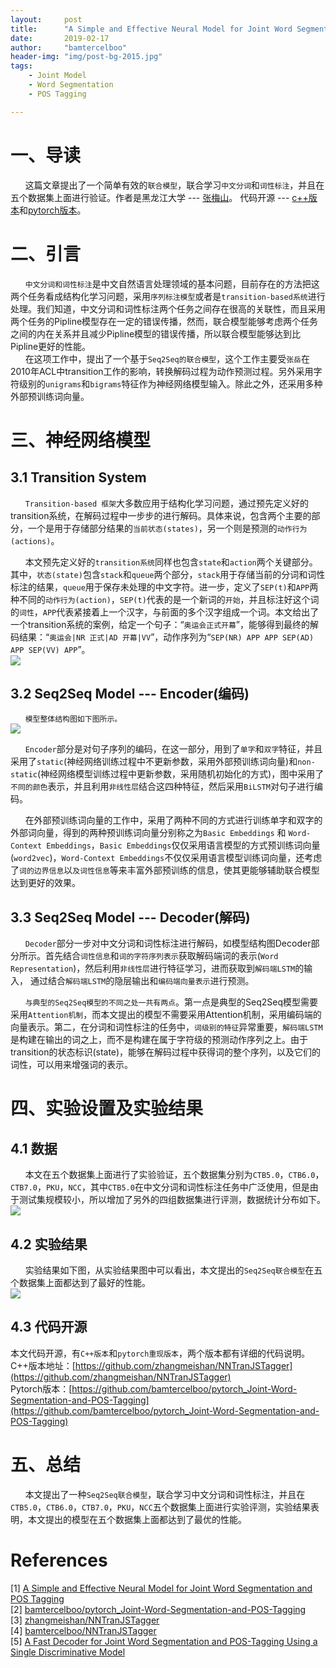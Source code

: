 ```yaml
---
layout:     post
title:      "A Simple and Effective Neural Model for Joint Word Segmentation and POS Tagging"
date:       2019-02-17
author:     "bamtercelboo"
header-img: "img/post-bg-2015.jpg"
tags:
    - Joint Model
    - Word Segmentation
    - POS Tagging

---
```



#  一、导读  #
&nbsp;&nbsp;&nbsp;&nbsp;&nbsp;&nbsp;这篇文章提出了一个简单有效的`联合模型`，联合学习`中文分词`和`词性标注`，并且在五个数据集上面进行验证。作者是黑龙江大学 --- [张梅山](https://zhangmeishan.github.io/)。  代码开源 --- [c++版本](https://github.com/zhangmeishan/NNTranJSTagger)和[pytorch版本](https://github.com/bamtercelboo/pytorch_Joint-Word-Segmentation-and-POS-Tagging)。

#  二、引言  #
&nbsp;&nbsp;&nbsp;&nbsp;&nbsp;&nbsp;`中文分词和词性标注`是中文自然语言处理领域的基本问题，目前存在的方法把这两个任务看成结构化学习问题，采用`序列标注模型`或者是`transition-based系统`进行处理。我们知道，中文分词和词性标注两个任务之间存在很高的关联性，而且采用两个任务的Pipline模型存在一定的错误传播，然而，联合模型能够考虑两个任务之间的内在关系并且减少Pipline模型的错误传播，所以联合模型能够达到比Pipline更好的性能。  
&nbsp;&nbsp;&nbsp;&nbsp;&nbsp;&nbsp;在这项工作中，提出了一个基于`Seq2Seq的联合模型`，这个工作主要受`张岳`在2010年ACL中transition工作的影响，转换解码过程为动作预测过程。另外采用字符级别的`unigrams`和`bigrams`特征作为神经网络模型输入。除此之外，还采用多种外部预训练词向量。  

#  三、神经网络模型  #

## 3.1 Transition System ##
&nbsp;&nbsp;&nbsp;&nbsp;&nbsp;&nbsp;`Transition-based 框架`大多数应用于结构化学习问题，通过预先定义好的transition系统，在解码过程中一步步的进行解码。具体来说，包含两个主要的部分，一个是用于存储部分结果的`当前状态(states)`，另一个则是预测的`动作行为(actions)`。  

&nbsp;&nbsp;&nbsp;&nbsp;&nbsp;&nbsp;本文预先定义好的`transition系统`同样也包含`state`和`action`两个关键部分。其中，`状态(state)`包含`stack`和`queue`两个部分，`stack`用于存储当前的分词和词性标注的结果，`queue`用于保存未处理的中文字符。进一步，定义了`SEP(t)`和`APP`两种不同的`动作行为(action)`，`SEP(t)`代表的是一个新词的`开始`，并且标注好这个词的`词性`，`APP`代表紧接着上一个汉字，与前面的多个汉字组成一个词。本文给出了一个transition系统的案例，给定一个句子：“`奥运会正式开幕`”，能够得到最终的解码结果：“`奥运会|NR 正式|AD 开幕|VV`”，动作序列为“`SEP(NR) APP APP SEP(AD) APP SEP(VV) APP`”。  
![](https://i.imgur.com/OEpjxNS.jpg)  

## 3.2 Seq2Seq Model --- Encoder(编码) ##
&nbsp;&nbsp;&nbsp;&nbsp;&nbsp;&nbsp;`模型整体结构图如下图所示。`  
![](https://i.imgur.com/UJBIndS.jpg)  

&nbsp;&nbsp;&nbsp;&nbsp;&nbsp;&nbsp;`Encoder`部分是对句子序列的编码，在这一部分，用到了`单字`和`双字`特征，并且采用了`static`(神经网络训练过程中不更新参数，采用外部预训练词向量)和`non-static`(神经网络模型训练过程中更新参数，采用随机初始化的方式)，图中采用了`不同的颜色`表示，并且利用`非线性层`结合这四种特征，然后采用`BiLSTM`对句子进行编码。  

&nbsp;&nbsp;&nbsp;&nbsp;&nbsp;&nbsp;在外部预训练词向量的工作中，采用了两种不同的方式进行训练单字和双字的外部词向量，得到的两种预训练词向量分别称之为`Basic Embeddings` 和 `Word-Context Embeddings`，`Basic Embeddings`仅仅采用语言模型的方式预训练词向量(`word2vec`)，`Word-Context Embeddings`不仅仅采用语言模型训练词向量，还考虑了`词的边界信息`以`及词性信息`等来丰富外部预训练的信息，使其更能够辅助联合模型达到更好的效果。


## 3.3 Seq2Seq Model --- Decoder(解码) ##
&nbsp;&nbsp;&nbsp;&nbsp;&nbsp;&nbsp;`Decoder`部分一步对中文分词和词性标注进行解码，如模型结构图Decoder部分所示。首先结合`词性信息`和`词的字符序列表示`获取解码端词的表示(`Word Representation`)，然后利用`非线性层`进行特征学习，进而获取到`解码端LSTM`的输入， 通过结合`解码端LSTM`的隐层输出和`编码端向量表示`进行预测。  

&nbsp;&nbsp;&nbsp;&nbsp;&nbsp;&nbsp;`与典型的Seq2Seq模型的不同之处一共有两点`。第一点是典型的Seq2Seq模型需要采用`Attention机制`，而本文提出的模型不需要采用Attention机制，采用编码端的向量表示。第二，在分词和词性标注的任务中，`词级别的特征`异常重要，`解码端LSTM`是构建在输出的词之上，而不是构建在属于字符级的预测动作序列之上。由于transition的状态标识(state)，能够在解码过程中获得词的整个序列，以及它们的词性，可以用来增强词的表示。  

#  四、实验设置及实验结果  #
## 4.1 数据 ##
&nbsp;&nbsp;&nbsp;&nbsp;&nbsp;&nbsp;本文在五个数据集上面进行了实验验证，五个数据集分别为`CTB5.0`，`CTB6.0`，`CTB7.0`，`PKU`，`NCC`，其中`CTB5.0`在中文分词和词性标注任务中广泛使用，但是由于测试集规模较小，所以增加了另外的四组数据集进行评测，数据统计分布如下。  
![](https://i.imgur.com/v15Fsu2.jpg)    

## 4.2 实验结果 ##
&nbsp;&nbsp;&nbsp;&nbsp;&nbsp;&nbsp;实验结果如下图，从实验结果图中可以看出，本文提出的`Seq2Seq联合模型`在五个数据集上面都达到了最好的性能。  
![](https://i.imgur.com/fmQq5jE.jpg)  

## 4.3 代码开源 ##
本文代码开源，有`C++版本`和`pytorch重现版本`，两个版本都有详细的代码说明。  
C++版本地址：[https://github.com/zhangmeishan/NNTranJSTagger](https://github.com/zhangmeishan/NNTranJSTagger)  
Pytorch版本：[https://github.com/bamtercelboo/pytorch_Joint-Word-Segmentation-and-POS-Tagging](https://github.com/bamtercelboo/pytorch_Joint-Word-Segmentation-and-POS-Tagging)  

#  五、总结  #
&nbsp;&nbsp;&nbsp;&nbsp;&nbsp;&nbsp;本文提出了一种`Seq2Seq联合模型`，联合学习中文分词和词性标注，并且在`CTB5.0`，`CTB6.0`，`CTB7.0`，`PKU`，`NCC`五个数据集上面进行实验评测，实验结果表明，本文提出的模型在五个数据集上面都达到了最优的性能。  


# References  #
[1]  [A Simple and Effective Neural Model for Joint Word Segmentation and POS Tagging](https://ieeexplore.ieee.org/stamp/stamp.jsp?tp=&arnumber=8351918&tag=1)   
[2] [bamtercelboo/pytorch_Joint-Word-Segmentation-and-POS-Tagging](https://github.com/bamtercelboo/pytorch_Joint-Word-Segmentation-and-POS-Tagging)  
[3] [zhangmeishan/NNTranJSTagger](https://github.com/zhangmeishan/NNTranJSTagger)  
[4] [bamtercelboo/NNTranJSTagger](https://github.com/bamtercelboo/NNTranJSTagger)  
[5] [A Fast Decoder for Joint Word Segmentation and POS-Tagging Using a Single Discriminative Model](http://aclweb.org/anthology/D10-1082)








  



  
 








